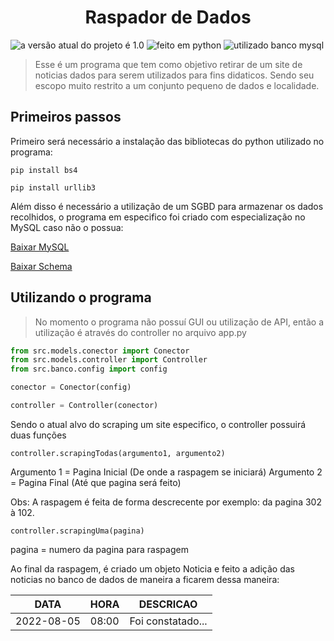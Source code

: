 <h1 style="text-align: center;">Raspador de Dados</h1>

![a versão atual do projeto é 1.0](https://img.shields.io/badge/Versão-1.0-279)
![feito em python](https://img.shields.io/badge/Linguagem-Python-321)
![utilizado banco mysql](https://img.shields.io/badge/SGBD-MySQL-244)

> Esse é um programa que tem como objetivo retirar de um site de noticias dados para serem utilizados para fins didaticos. Sendo seu escopo muito restrito a um conjunto pequeno de dados e localidade.

<h2>Primeiros passos</h2>

Primeiro será necessário a instalação das bibliotecas do python utilizado no programa:

```pip install bs4```

```pip install urllib3```

Além disso é necessário a utilização de um SGBD para armazenar os dados recolhidos, o programa em especifico foi criado com especialização no MySQL caso não o possua:

[Baixar MySQL](https://dev.mysql.com/downloads/)

[Baixar Schema](https://drive.google.com/file/d/1uS8QgsvJmK_qcSgdoWqDV3IomUJxpRdm/view?usp=sharing)

<h2>Utilizando o programa</h2>

> No momento o programa não possuí GUI ou utilização de API, então a utilização é através do controller no arquivo app.py

~~~python 
from src.models.conector import Conector
from src.models.controller import Controller
from src.banco.config import config

conector = Conector(config)

controller = Controller(conector)
~~~

Sendo o atual alvo do scraping um site especifico, o controller possuirá duas funções


`controller.scrapingTodas(argumento1, argumento2)`

Argumento 1 = Pagina Inicial (De onde a raspagem se iniciará)
Argumento 2 = Pagina Final (Até que pagina será feito)

Obs: A raspagem é feita de forma descrecente por exemplo: da pagina 302 à 102.

`controller.scrapingUma(pagina)`

pagina = numero da pagina para raspagem

Ao final da raspagem, é criado um objeto Noticia e feito a adição das noticias no banco de dados de maneira a ficarem dessa maneira:

DATA | HORA | DESCRICAO
---- | ---- | --------
2022-08-05 | 08:00 | Foi constatado...